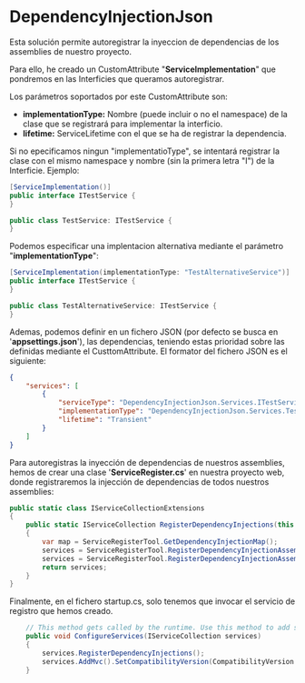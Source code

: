 ﻿# DependencyInjectionJson
Esta solución permite autoregistrar la inyeccion de dependencias de los assemblies de nuestro proyecto.

Para ello, he creado un CustomAttribute "**ServiceImplementation**" que pondremos en las Interficies que queramos autoregistrar.

Los parámetros soportados por este CustomAttribute son:
+ **implementationType:** Nombre (puede incluir o no el namespace) de la clase que se registrará para implementar la interficio.
+ **lifetime:** ServiceLifetime con el que se ha de registrar la dependencia.

Si no epecificamos ningun "implementatioType", se intentará registrar la clase con el mismo namespace y nombre (sin la primera letra "I") de la Interficie.
Ejemplo:
```csharp
[ServiceImplementation()]
public interface ITestService {
}

public class TestService: ITestService {
}
```

Podemos especificar una implentacion alternativa mediante el parámetro "**implementationType**":
```csharp
[ServiceImplementation(implementationType: "TestAlternativeService")]
public interface ITestService {
}

public class TestAlternativeService: ITestService {
}
```

Ademas, podemos definir en un fichero JSON (por defecto se busca en '**appsettings.json**'), las dependencias, teniendo estas prioridad sobre las definidas mediante el CusttomAttribute.
El formator del fichero JSON es el siguiente:
```json
{
    "services": [
        {
            "serviceType": "DependencyInjectionJson.Services.ITestService",
            "implementationType": "DependencyInjectionJson.Services.TestTerceroService",
            "lifetime": "Transient"
        }
    ]
}
```
Para autoregistras la inyección de dependencias de nuestros assemblies, hemos de crear una clase '**ServiceRegister.cs**' en nuestra proyecto web, donde registraremos la injección de dependencias de todos nuestros assemblies:
```csharp
public static class IServiceCollectionExtensions
{
    public static IServiceCollection RegisterDependencyInjections(this IServiceCollection services)
    {
        var map = ServiceRegisterTool.GetDependencyInjectionMap();
        services = ServiceRegisterTool.RegisterDependencyInjectionAssembly(services, "DependencyInjectionJson.Repositories", map);
        services = ServiceRegisterTool.RegisterDependencyInjectionAssembly(services, "DependencyInjectionJson.IServices", map);
        return services;
    }
}
```

Finalmente, en el fichero startup.cs, solo tenemos que invocar el servicio de registro que hemos creado.
```csharp
    // This method gets called by the runtime. Use this method to add services to the container.
    public void ConfigureServices(IServiceCollection services)
    {
        services.RegisterDependencyInjections();
        services.AddMvc().SetCompatibilityVersion(CompatibilityVersion.Version_2_1);
    }

```
